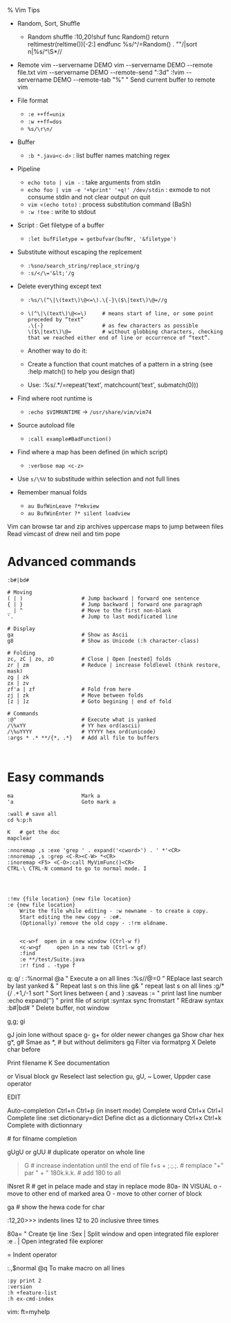 % Vim Tips


* Random, Sort, Shuffle
  	* Random shuffle
		:10,20!shuf<CR>
		func Random()
			return reltimestr(reltime())[-2:]
		endfunc
		%s/^/\=Random() . ""/|sort n|%s/^\S*//

* Remote 
	vim --servername DEMO
	vim --servername DEMO --remote file.txt
	vim --servername DEMO  --remote-send ":3d<CR>"
	:!vim --servername DEMO --remote-tab "%"   " Send current buffer to remote vim
	
* File format
	* `:e ++ff=unix`
	* `:w ++ff=dos`
	* `%s/\r\n/`

* Buffer
	* `:b *.java<c-d>` : list buffer names matching regex

* Pipeline
	* `echo toto | vim -` : take arguments from stdin
	* `echo foo | vim -e '+%print' '+q!' /dev/stdin` : exmode to not consume stdin and not clear output on quit
	* `vim <(echo toto)` : process substitution command (BaSh)
	* `:w !tee` : write to stdout

* Script : Get filetype of a buffer
	* `:let bufFiletype = getbufvar(bufNr, '&filetype')`

* Substitute without escaping the replcement
  * `:%sno/search_string/replace_string/g`
  * `:s/</\='&lt;'/g`

* Delete everything except text
  * `:%s/\(^\|\(text\)\@<=\).\{-}\($\|text\)\@=//g`
  *
    ```
    \(^\|\(text\)\@<=\)     # means start of line, or some point preceded by “text”
    .\{-}                   # as few characters as possible
    \($\|text\)\@=          # without globbing characters, checking that we reached either end of line or occurrence of “text”.
    ```
  * Another way to do it:

  * Create a function that count matches of a pattern in a string (see :help match() to help you design that)
  * Use: :%s/.*/\=repeat('text', matchcount('text', submatch(0)))

* Find where root runtime is 
	* `:echo $VIMRUNTIME` -> `/usr/share/vim/vim74`
	
* Source autoload file
	* `:call example#BadFunction()`

* Find where a map has been defined (in which script)
	* `:verbose map <c-z>` 

*   Use `s/\%V` to substitude within selection and not full lines

* Remember manual folds
	* `au BufWinLeave ?*mkview`
	* `au BufWinEnter ?* silent loadview`


Vim can browse tar and zip archives
uppercase maps to jump between files
Read vimcast of drew neil and tim pope


# Advanced commands

```
:b#|bd#

# Moving
( | ) 					# Jump backward | forward one sentence
{ | } 					# Jump backward | forward one paragraph
_ | ^					# Move to the first non-blank
'. 						# Jump to last modificated line

# Display
ga 						# Show as Ascii
g8 						# Show as Unicode (:h character-class)

# Folding
zc, zC | zo, zO 		# Close | Open [nested] folds
zr | zm					# Reduce | increase foldlevel (think restore, mask)
zg | zk
zx | zv
zf'a | zf 				# Fold from here 
zj | zk 				# Move between folds
[z | ]z 				# Goto begining | end of fold

# Commands
:@"						# Execute what is yanked
/\%xYY					# YY hex ord(ascii)
/\%uYYYY				# YYYYY hex ord(unicode)
:args * .* **/{*, .*}   # Add all file to buffers

											
```										


# Easy commands

```
ma 						Mark a
'a 						Goto mark a
```

	:wall # save all 
	cd %:p:h

	K   # get the doc 
	mapclear

	:nnoremap ,s :exe 'grep ' . expand('<cword>') . ' *'<CR>
	:nnoremap ,s :grep <C-R><C-W> *<CR>
	:inoremap <F5> <C-O>:call MyVimFunc()<CR>
	CTRL-\ CTRL-N command to go to normal mode. I




	:!mv {file location} {new file location}
	:e {new file location}
		Write the file while editing - :w newname - to create a copy.
		Start editing the new copy - :e#.
		(Optionally) remove the old copy - :!rm oldname.


		<c-w>f 	open in a new window (Ctrl-w f)
		<c-w>gf 	open in a new tab (Ctrl-w gf) 
		:find 
		:e **/test/Suite.java
		:r! find . -type f



q:
q/
:<c-f>
:%normal @a			" Execute a on all lines
:%s//@=0			" REplace last search by last yanked
&					" Repeat last s on this line
g& 					" repeat last s on all lines
:g/*{/ .+1,/-1 sort " Sort lines between { and }
:saveas
:=					" print last line number
:echo expand('<sfile>') 			" print file of script
:syntax sync fromstart 				" REdraw syntax
:b#|bd#				" Delete buffer, not window



g,g; gi



gJ join lone without space
g-  g+   for older newer changes
ga 				Show char hex
g*, g#			Smae as *, # but without delimiters
gq				Filter via formatprg
X				Delete char before

<c-g> 			Print filename
K				See documentation


<c-q> or <c-v> 	Visual block
gv				Reselect last selection
gu, gU, ~		Lower, Uppder case operator


EDIT 

Auto-completion
Ctrl+n Ctrl+p (in insert mode) 	Complete word
Ctrl+x Ctrl+l 	Complete line
:set dictionary=dict 	Define dict as a dictionnary
Ctrl+x Ctrl+k 	Complete with dictionnary

<c-x> <c-f> 			# for filname completion 

gUgU or gUU # duplicate operator on whole line

>G   # increase indentation until the end of file
f+s + <Esc>;.;.;.  # remplace "+" par " + "
180<C-a>k.k.k.  # add 180 to all 

INsret 
R # get in pelace made and stay in replace mode 
80a-<esc>
IN VISUAL 
o - move to other end of marked area
O - move to other corner of block



ga # show the hewa code for char 


:12,20>>> indents lines 12 to 20 inclusive three times 


80a=<Esc>		" Create tje line
:Sex 	            | Split window and open integrated file explorer
:e . 			    | Open integrated file explorer


=				    Indent operator

:.,$normal @q       To make macro on all lines

	:py print 2
	:version
	:h +feature-list
	:h ex-cmd-index

vim: ft=myhelp
